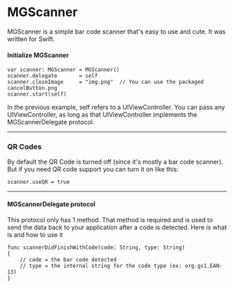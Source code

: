 MGScanner
=========

MGScanner is a simple bar code scanner that's easy to use and cute. It was written for Swift.

#### Initialize MGScanner

    var scanner: MGScanner = MGScanner()
    scanner.delegate       = self
    scanner.closeImage     = "img.png"  // You can use the packaged cancelButton.png
    scanner.start(self)
    
    
In the previous example, self refers to a UIViewController. You can pass any UIViewController, 
as long as that UIViewController implements the MGScannerDelegate protocol.

---

### QR Codes

By default the QR Code is turned off (since it's mostly a bar code scanner). But if you need QR code support you can turn it on like this:

    scanner.useQR = true
  
---

#### MGScannerDelegate protocol

This protocol only has 1 method. That method is required and is used to send the data back to your application after a code is detected. Here is what is and how to use it

    func scannerDidFinishWithCode(code: String, type: String)
    {
        // code = the bar code detected
        // type = the internal string for the code type (ex: org.gs1.EAN-13)
    }